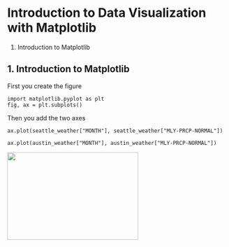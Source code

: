 # Introduction to Data Visualization with Matplotlib 
1. Introduction to Matplotlib
## 1. Introduction to Matplotlib
First you create the figure
```
import matplotlib.pyplot as plt 
fig, ax = plt.subplots()
```
Then you add the two axes
```
ax.plot(seattle_weather["MONTH"], seattle_weather["MLY-PRCP-NORMAL"])          
```
```
ax.plot(austin_weather["MONTH"], austin_weather["MLY-PRCP-NORMAL"])

```
<img src="https://user-images.githubusercontent.com/43359238/197881195-5e3850d5-513c-4e45-908f-373906283367.png" width="300" height="200">
